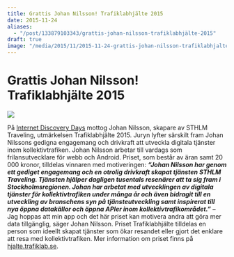 ```yaml
---
title: Grattis Johan Nilsson! Trafiklabhjälte 2015
date: 2015-11-24
aliases:
  - "/post/133879103343/grattis-johan-nilsson-trafiklabhjälte-2015"
draft: true
image: "/media/2015/11/2015-11-24-grattis-johan-nilsson-trafiklabhjalte-2015-1.jpg"
---
```


 <h1>Grattis Johan Nilsson!
Trafiklabhjälte 2015</h1>
 

![](/media/2015/11/2015-11-24-grattis-johan-nilsson-trafiklabhjalte-2015-1.jpg)


På [Internet Discovery Days](https://internetdagarna.se/program/internet-discovery-day/) mottog Johan Nilsson, skapare av STHLM Traveling, utmärkelsen Trafiklabhjälte 2015. Juryn lyfter särskilt fram Johan Nilssons gedigna engagemang och drivkraft att utveckla digitala tjänster inom kollektivtrafiken.
Johan Nilsson arbetar till vardags som frilansutvecklare för webb och Android. Priset, som består av äran samt 20 000 kronor, tilldelas vinnaren med motiveringen:
<i>**“Johan Nilsson har genom ett gediget engagemang och en otrolig drivkraft skapat tjänsten STHLM Traveling. Tjänsten hjälper dagligen tusentals resenärer att ta sig fram i Stockholmsregionen. Johan har arbetat med utvecklingen av digitala tjänster för kollektivtrafiken under många år och även bidragit till en utveckling av branschens syn på tjänsteutveckling samt inspirerat till nya öppna datakällor och öppna APIer inom kollektivtrafikområdet.”**</i>
– Jag hoppas att min app och det här priset kan motivera andra att göra mer data tillgänglig, säger Johan Nilsson.
Priset Trafiklabhjälte tilldelas en person som ideellt skapat tjänster som ökar resandet eller gjort det enklare att resa med kollektivtrafiken. Mer information om priset finns på [hjalte.trafiklab.se](http://www.hjalte.trafiklab.se/).
 
